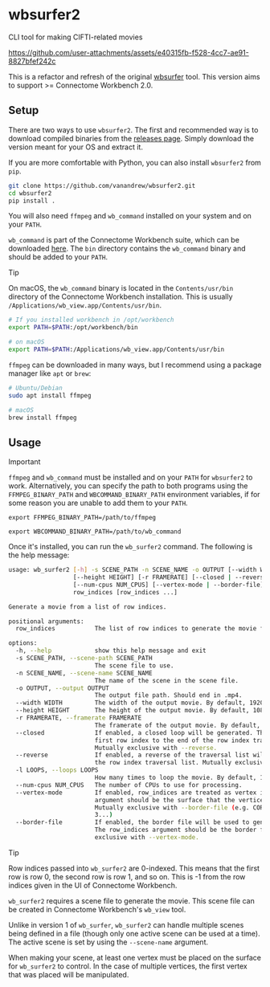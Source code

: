 # wbsurfer2
CLI tool for making CIFTI-related movies

https://github.com/user-attachments/assets/e40315fb-f528-4cc7-ae91-8827bfef242c

This is a refactor and refresh of the original [wbsurfer](https://gitlab.com/vanandrew/wbsurfer) tool.
This version aims to support >= Connectome Workbench 2.0.

## Setup

There are two ways to use `wbsurfer2`. The first and recommended way is to
download compiled binaries from the [releases page](https://github.com/vanandrew/wbsurfer2/releases).
Simply download the version meant for your OS and extract it.

If you are more comfortable with Python, you can also install `wbsurfer2` from `pip`.

```bash
git clone https://github.com/vanandrew/wbsurfer2.git
cd wbsurfer2
pip install .
```

You will also need `ffmpeg` and `wb_command` installed on your system and on your `PATH`.

`wb_command` is part of the Connectome Workbench suite, which can be downloaded
[here](https://www.humanconnectome.org/software/get-connectome-workbench). The `bin` directory
contains the `wb_command` binary and should be added to your `PATH`.

> [!TIP]
> On macOS, the `wb_command` binary is located in the `Contents/usr/bin` directory of the
> Connectome Workbench installation. This is usually `/Applications/wb_view.app/Contents/usr/bin`.

```bash
# If you installed workbench in /opt/workbench
export PATH=$PATH:/opt/workbench/bin

# on macOS
export PATH=$PATH:/Applications/wb_view.app/Contents/usr/bin
```

`ffmpeg` can be downloaded in many ways, but I recommend using a package manager like `apt` or
 `brew`:

```bash
# Ubuntu/Debian
sudo apt install ffmpeg

# macOS
brew install ffmpeg
```

## Usage

> [!IMPORTANT]  
> `ffmpeg` and `wb_command` must be installed and on your `PATH` for `wbsurfer2` to work.
> Alternatively, you can specify the path to both programs using the `FFMPEG_BINARY_PATH` and `WBCOMMAND_BINARY_PATH`
> environment variables, if for some reason you are unable to add them to your `PATH`.
>
> `export FFMPEG_BINARY_PATH=/path/to/ffmpeg`
>
> `export WBCOMMAND_BINARY_PATH=/path/to/wb_command`

Once it's installed, you can run the `wb_surfer2` command. The following is the help message:

```bash
usage: wb_surfer2 [-h] -s SCENE_PATH -n SCENE_NAME -o OUTPUT [--width WIDTH]
                  [--height HEIGHT] [-r FRAMERATE] [--closed | --reverse] [-l LOOPS]
                  [--num-cpus NUM_CPUS] [--vertex-mode | --border-file]
                  row_indices [row_indices ...]

Generate a movie from a list of row indices.

positional arguments:
  row_indices           The list of row indices to generate the movie from.

options:
  -h, --help            show this help message and exit
  -s SCENE_PATH, --scene-path SCENE_PATH
                        The scene file to use.
  -n SCENE_NAME, --scene-name SCENE_NAME
                        The name of the scene in the scene file.
  -o OUTPUT, --output OUTPUT
                        The output file path. Should end in .mp4.
  --width WIDTH         The width of the output movie. By default, 1920 pixels.
  --height HEIGHT       The height of the output movie. By default, 1080 pixels.
  -r FRAMERATE, --framerate FRAMERATE
                        The framerate of the output movie. By default, 10 FPS.
  --closed              If enabled, a closed loop will be generated. This appends the
                        first row index to the end of the row index traversal list.
                        Mutually exclusive with --reverse.
  --reverse             If enabled, a reverse of the traversal list will be appended to
                        the row index traversal list. Mutually exclusive with --closed.
  -l LOOPS, --loops LOOPS
                        How many times to loop the movie. By default, 1 loop.
  --num-cpus NUM_CPUS   The number of CPUs to use for processing.
  --vertex-mode         If enabled, row_indices are treated as vertex indices. The first
                        argument should be the surface that the vertices are on.
                        Mutually exclusive with --border-file (e.g. CORTEX_LEFT 0 1 2
                        3...)
  --border-file         If enabled, the border file will be used to generate the movie.
                        The row_indices argument should be the border file. Mutually
                        exclusive with --vertex-mode.
  ```

> [!TIP]
> Row indices passed into `wb_surfer2` are 0-indexed. This means that the first row is row 0,
> the second row is row 1, and so on. This is -1 from the row indices given in the UI of Connectome Workbench.

`wb_surfer2` requires a scene file to generate the movie. This scene file can be created in Connectome Workbench's
`wb_view` tool.

Unlike in version 1 of `wb_surfer`, `wb_surfer2` can handle multiple scenes being defined in a file (though only one
active scene can be used at a time). The active scene is set by using the `--scene-name` argument.

When making your scene, at least one vertex must be placed on the surface for `wb_surfer2` to control. In the case of
multiple vertices, the first vertex that was placed will be manipulated. 
